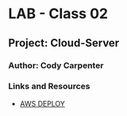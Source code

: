 # LAB - Class 02

## Project: Cloud-Server

### Author: Cody Carpenter

### Links and Resources

- [AWS DEPLOY](http://newcloudserver-env.eba-z3qyibds.us-west-2.elasticbeanstalk.com/)
